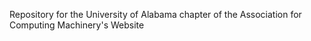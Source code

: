 Repository for the University of Alabama chapter of the Association for Computing Machinery's Website
